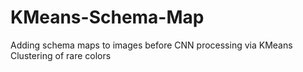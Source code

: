# KMeans-Schema-Map
Adding schema maps to images before CNN processing via KMeans Clustering of rare colors
